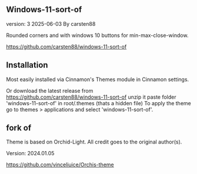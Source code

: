 ## Windows-11-sort-of

version: 3
2025-06-03
By carsten88

Rounded corners and with windows 10 buttons for min-max-close-window.

https://github.com/carsten88/windows-11-sort-of

## Installation

Most easily installed via Cinnamon's Themes module in Cinnamon settings.

Or download the latest release from https://github.com/carsten88/windows-11-sort-of
unzip it
paste folder 'windows-11-sort-of' in root/.themes (thats a hidden file)
To apply the theme go to themes > applications and select 'windows-11-sort-of'.

## fork of

Theme is based on Orchid-Light. All credit goes to the original author(s).

Version: 2024.01.05

https://github.com/vinceliuice/Orchis-theme








